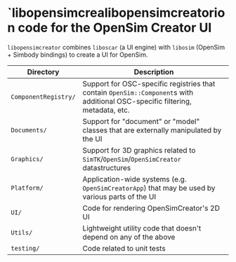 # `libopensimcrealibopensimcreatorion code for the OpenSim Creator UI

`libopensimcreator` combines `liboscar` (a UI engine) with `libosim`
(OpenSim + Simbody bindings) to create a UI for OpenSim.

| Directory | Description |
| - | - |
| `ComponentRegistry/` | Support for OSC-specific registries that contain `OpenSim::Component`s with additional OSC-specific filtering, metadata, etc. |
| `Documents/` | Support for "document" or "model" classes that are externally manipulated by the UI |
| `Graphics/` | Support for 3D graphics related to `SimTK`/`OpenSim`/`OpenSimCreator` datastructures |
| `Platform/` | Application-wide systems (e.g. `OpenSimCreatorApp`) that may be used by various parts of the UI |
| `UI/` | Code for rendering OpenSimCreator's 2D UI |
| `Utils/` | Lightweight utility code that doesn't depend on any of the above |
| `testing/` | Code related to unit tests |

